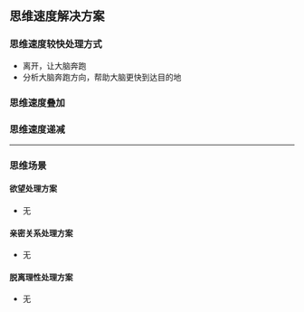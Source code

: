 ## 思维速度解决方案

### 思维速度较快处理方式

- 离开，让大脑奔跑
- 分析大脑奔跑方向，帮助大脑更快到达目的地



### 思维速度叠加

### 思维速度递减



---



### 思维场景

####  欲望处理方案

- 无

#### 亲密关系处理方案

- 无

#### 脱离理性处理方案

- 无